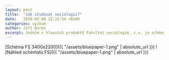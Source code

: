 ```yaml
---
layout: post
title:  "Jak studovat sociologii?"
date:   2018-05-06 22:22:54 +0200
categories: vyzkum
author: Jiří Bureš
excerpt: Jedním z hlavních produktů Fakultní sociologie, z.s. je schéma "Jak studovat sociologii" (nyní ve verzi 1.0), které nabízí tipy a rady, jak uspět ve studiu, ale zároveň vysvětluje, jak různé činnosti FS souvisí s usnadněním vlastního studia. Patří k první sociologické reflexi, že "studium sociologie" není jen příjmem vědění, ale probíhá v určitém prostředí a skládá se z určitých praktických činností, probíhá v současné společnosti a instituci masové univerzity. Proto je naším úsilím nabídnout sociologickou mapu studia sociologie, která vychází z našich pozorování a nabízí možnosti, které nemusí být zvláště na začátku studia zřejmé. 
---
```


[Schéma FS 3400x2200]({{ "/assets/bluepaper-1.png" | absolute_url }})
![Náhled schématu FS]({{ "/assets/bluepaper-1.png" | absolute_url }})

